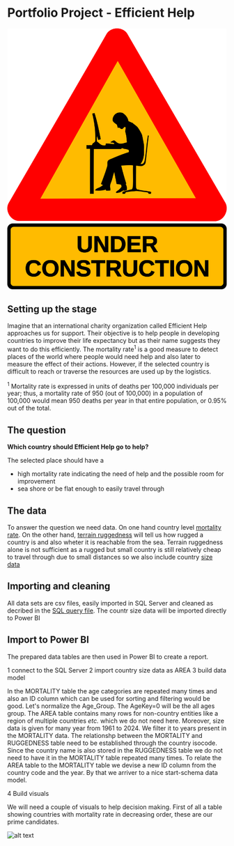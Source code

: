 # Portfolio Project - Efficient Help

![alt text](etc/uc.png)


## Setting up the stage

Imagine that an international charity organization called Efficient Help approaches us for support. Their objective is to help people in developing countries to improve their life expectancy but as their name suggests they want to do this efficiently. The mortality rate<sup>1</sup> is a good measure to detect places of the world where people would need help and also later to measure the effect of their actions. However, if the selected country is difficult to reach or traverse the resources are used up by the logistics. 

<sup>1</sup> Mortality rate is expressed in units of deaths per 100,000 individuals per year; thus, a mortality rate of 950 (out of 100,000) in a population of 100,000 would mean 950 deaths per year in that entire population, or 0.95% out of the total.

## The question

**Which country should Efficient Help go to help?**

The selected place should have a
  * high mortality rate indicating the need of help and the possible room for improvement
  * sea shore or be flat enough to easily travel through

## The data

To answer the question we need data. On one hand country level [mortality rate](https://public.tableau.com/app/sample-data/IHME_GBD_2010_MORTALITY_AGE_SPECIFIC_BY_COUNTRY_1970_2010.csv). On the other hand, [terrain ruggedness](https://diegopuga.org/data/rugged/) will tell us how rugged a country is and also wheter it is reachable from the sea. Terrain ruggedness alone is not sufficient as a rugged but small country is still relatively cheap to travel through due to small distances so we also include country [size data](https://ourworldindata.org/grapher/land-area-km)


## Importing and cleaning

All data sets are csv files, easily imported in SQL Server and cleaned as decribed in the [SQL query file](Portfolio_SQLQuery.sql). The countr size data will be imported directly to Power BI

## Import to Power BI

The prepared data tables are then used in Power BI to create a report.

1 connect to the SQL Server
2 import country size data as AREA
3 build data model

In the MORTALITY table the age categories are repeated many times and also an ID column which can be used for sorting and filtering would be good. Let's normalize the Age_Group. The AgeKey=0 will be the all ages group. The AREA table contains many rows for non-country entities like a region of multiple countries *etc.* which we do not need here. Moreover, size data is given for many year from 1961 to 2024. We filter it to years present in the MORTALITY data.
The relationshp between the MORTALITY and RUGGEDNESS table need to be established through the country isocode. Since the country name is also stored in the RUGGEDNESS table we do not need to have it in the MORTALITY table repeated many times. 
To relate the AREA table to the MORTALITY table we devise a new ID column from the country code and the year.
By that we arriver to a nice start-schema data model.

4 Build visuals

We will need a couple of visuals to help decision making. First of all a table showing countries with mortality rate in decreasing order, these are our prime candidates.


![alt text](screenshots/report_v0.png)